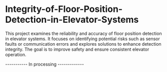 # Integrity-of-Floor-Position-Detection-in-Elevator-Systems
This project examines the reliability and accuracy of floor position detection in elevator systems.   It focuses on identifying potential risks such as sensor faults or communication errors and explores solutions to enhance detection integrity.   The goal is to improve safety and ensure consistent elevator operation.

----------- In processing -------------
